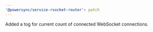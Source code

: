 ```yaml
---
'@powersync/service-rsocket-router': patch
---
```


Added a tog for current count of connected WebSocket connections.
